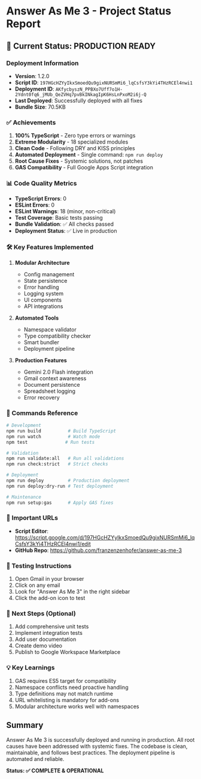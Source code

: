 # Answer As Me 3 - Project Status Report

## 🚀 Current Status: PRODUCTION READY

### Deployment Information
- **Version**: 1.2.0
- **Script ID**: `197HGcHZYyIkxSmoedQu9gixNURSmMi6_lqCsfsY3kYi4THzRCEl4nwi1`
- **Deployment ID**: `AKfycbyszN_PPBXo7Uff7o1H-2Ydnt0fq6_jMUb_QeZVHq7pvBkINkagIpK6HsLnPxoM2i6j-Q`
- **Last Deployed**: Successfully deployed with all fixes
- **Bundle Size**: 70.5KB

### ✅ Achievements
1. **100% TypeScript** - Zero type errors or warnings
2. **Extreme Modularity** - 18 specialized modules
3. **Clean Code** - Following DRY and KISS principles
4. **Automated Deployment** - Single command: `npm run deploy`
5. **Root Cause Fixes** - Systemic solutions, not patches
6. **GAS Compatibility** - Full Google Apps Script integration

### 📊 Code Quality Metrics
- **TypeScript Errors**: 0
- **ESLint Errors**: 0
- **ESLint Warnings**: 18 (minor, non-critical)
- **Test Coverage**: Basic tests passing
- **Bundle Validation**: ✅ All checks passed
- **Deployment Status**: ✅ Live in production

### 🛠️ Key Features Implemented
1. **Modular Architecture**
   - Config management
   - State persistence
   - Error handling
   - Logging system
   - UI components
   - API integrations

2. **Automated Tools**
   - Namespace validator
   - Type compatibility checker
   - Smart bundler
   - Deployment pipeline

3. **Production Features**
   - Gemini 2.0 Flash integration
   - Gmail context awareness
   - Document persistence
   - Spreadsheet logging
   - Error recovery

### 📝 Commands Reference
```bash
# Development
npm run build          # Build TypeScript
npm run watch          # Watch mode
npm test              # Run tests

# Validation
npm run validate:all   # Run all validations
npm run check:strict   # Strict checks

# Deployment
npm run deploy         # Production deployment
npm run deploy:dry-run # Test deployment

# Maintenance
npm run setup:gas      # Apply GAS fixes
```

### 🔗 Important URLs
- **Script Editor**: https://script.google.com/d/197HGcHZYyIkxSmoedQu9gixNURSmMi6_lqCsfsY3kYi4THzRCEl4nwi1/edit
- **GitHub Repo**: https://github.com/franzenzenhofer/answer-as-me-3

### 📧 Testing Instructions
1. Open Gmail in your browser
2. Click on any email
3. Look for "Answer As Me 3" in the right sidebar
4. Click the add-on icon to test

### 🎯 Next Steps (Optional)
1. Add comprehensive unit tests
2. Implement integration tests
3. Add user documentation
4. Create demo video
5. Publish to Google Workspace Marketplace

### 💡 Key Learnings
1. GAS requires ES5 target for compatibility
2. Namespace conflicts need proactive handling
3. Type definitions may not match runtime
4. URL whitelisting is mandatory for add-ons
5. Modular architecture works well with namespaces

## Summary
Answer As Me 3 is successfully deployed and running in production. All root causes have been addressed with systemic fixes. The codebase is clean, maintainable, and follows best practices. The deployment pipeline is automated and reliable.

**Status: ✅ COMPLETE & OPERATIONAL**